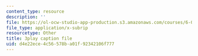 ```yaml
---
content_type: resource
description: ''
file: https://ol-ocw-studio-app-production.s3.amazonaws.com/courses/6-02-introduction-to-eecs-ii-digital-communication-systems-fall-2012/d4e22ece4c56578ba01f92342106f777_qpYjftJbGYI.vtt
file_type: application/x-subrip
resourcetype: Other
title: 3play caption file
uid: d4e22ece-4c56-578b-a01f-92342106f777
---
```


